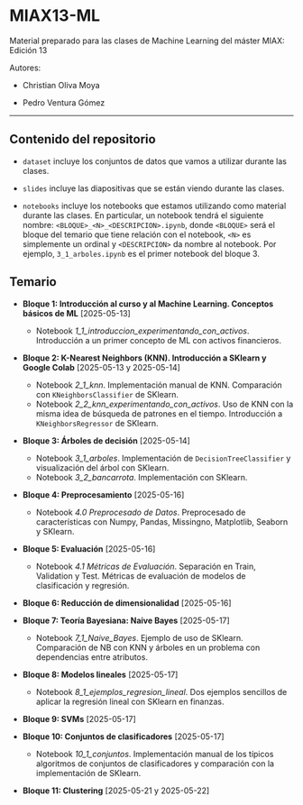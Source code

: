 # MIAX13-ML

Material preparado para las clases de Machine Learning del máster MIAX: Edición 13

Autores:

* Christian Oliva Moya

* Pedro Ventura Gómez

<hr>

## Contenido del repositorio

* `dataset` incluye los conjuntos de datos que vamos a utilizar durante las clases.

* `slides` incluye las diapositivas que se están viendo durante las clases.

* `notebooks` incluye los notebooks que estamos utilizando como material durante las clases. En particular, un notebook tendrá el siguiente nombre: `<BLOQUE>_<N>_<DESCRIPCION>.ipynb`, donde `<BLOQUE>` será el bloque del temario que tiene relación con el notebook, `<N>` es simplemente un ordinal y `<DESCRIPCION>` da nombre al notebook. Por ejemplo, `3_1_arboles.ipynb` es el primer notebook del bloque 3.

## Temario

* **Bloque 1: Introducción al curso y al Machine Learning. Conceptos básicos de ML** [2025-05-13]
  * Notebook *1_1_introduccion_experimentando_con_activos*. Introducción a un primer concepto de ML con activos financieros.
  
* **Bloque 2: K-Nearest Neighbors (KNN). Introducción a SKlearn y Google Colab** [2025-05-13 y 2025-05-14]
  * Notebook *2_1_knn*. Implementación manual de KNN. Comparación con `KNeighborsClassifier` de SKlearn.
  * Notebook *2_2_knn_experimentando_con_activos*. Uso de KNN con la misma idea de búsqueda de patrones en el tiempo. Introducción a `KNeighborsRegressor` de SKlearn.
  
* **Bloque 3: Árboles de decisión** [2025-05-14]
  * Notebook *3_1_arboles*. Implementación de `DecisionTreeClassifier` y visualización del árbol con SKlearn.
  * Notebook *3_2_bancarrota*. Implementación con SKlearn.
  
* **Bloque 4: Preprocesamiento** [2025-05-16]
  * Notebook *4.0 Preprocesado de Datos*. Preprocesado de características con Numpy, Pandas, Missingno, Matplotlib, Seaborn y SKlearn.

* **Bloque 5: Evaluación** [2025-05-16]
  * Notebook *4.1 Métricas de Evaluación*. Separación en Train, Validation y Test. Métricas de evaluación de modelos de clasificación y regresión.

* **Bloque 6: Reducción de dimensionalidad** [2025-05-16]

* **Bloque 7: Teoría Bayesiana: Naive Bayes** [2025-05-17]
  * Notebook *7_1_Naive_Bayes*. Ejemplo de uso de SKlearn. Comparación de NB con KNN y árboles en un problema con dependencias entre atributos.

* **Bloque 8: Modelos lineales** [2025-05-17]
  * Notebook *8_1_ejemplos_regresion_lineal*. Dos ejemplos sencillos de aplicar la regresión lineal con SKlearn en finanzas.

* **Bloque 9: SVMs** [2025-05-17]

* **Bloque 10: Conjuntos de clasificadores** [2025-05-17]
  * Notebook *10_1_conjuntos*. Implementación manual de los típicos algoritmos de conjuntos de clasificadores y comparación con la implementación de SKlearn.

* **Bloque 11: Clustering** [2025-05-21 y 2025-05-22]
